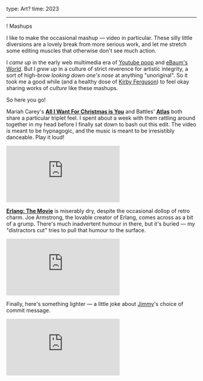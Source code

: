 type: Art?
time: 2023

---

! Mashups

I like to make the occasional mashup — video in particular. These silly little diversions are a lovely break from more serious work, and let me stretch some editing muscles that otherwise don't see much action.

I *came up* in the early web multimedia era of [Youtube poop](https://en.wikipedia.org/wiki/YouTube_poop) and [eBaum's World](https://en.wikipedia.org/wiki/EBaum's_World). But I *grew up* in a culture of strict reverence for artistic integrity, a sort of high-brow *looking down one's nose* at anything "unoriginal". So it took me a good while (and a healthy dose of [Kirby Ferguson](https://www.everythingisaremix.info)) to feel okay sharing works of *culture* like these mashups.

So here you go!

Mariah Carey's **[All I Want For Christmas is You](https://www.youtube.com/watch?v=yXQViqx6GMY)** and Battles' **[Atlas](https://www.youtube.com/watch?v=IpGp-22t0lU)** both share a particular triplet feel. I spent about a week with them rattling around together in my head before I finally sat down to bash out this edit. The video is meant to be hypnagogic, and the music is meant to be irresistibly danceable. Play it loud!

<iframe class="youtube" src="https://www.youtube-nocookie.com/embed/BiIhFNz_um0?rel=0&showinfo=0" frameborder="0" allowfullscreen></iframe>

<br>

**[Erlang: The Movie](https://www.youtube.com/watch?v=BXmOlCy0oBM)** is miserably dry, despite the occasional dollop of retro charm. Joe Armstrong, the lovable creator of Erlang, comes across as a bit of a grump. There's much inadvertent humour in there, but it's buried — my "distractors cut" tries to pull that humour to the surface.

<iframe class="youtube" src="https://www.youtube-nocookie.com/embed/UuSZ37vMIks?rel=0&showinfo=0" frameborder="0" allowfullscreen></iframe>

<br>

Finally, here's something lighter — a little joke about [Jimmy](/future-of-coding-podcast)'s choice of commit message.

<iframe class="youtube" src="https://www.youtube-nocookie.com/embed/Z_esu9CyJxU?rel=0&showinfo=0" frameborder="0" allowfullscreen></iframe>
